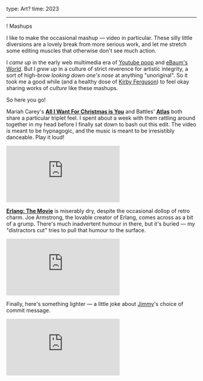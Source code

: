 type: Art?
time: 2023

---

! Mashups

I like to make the occasional mashup — video in particular. These silly little diversions are a lovely break from more serious work, and let me stretch some editing muscles that otherwise don't see much action.

I *came up* in the early web multimedia era of [Youtube poop](https://en.wikipedia.org/wiki/YouTube_poop) and [eBaum's World](https://en.wikipedia.org/wiki/EBaum's_World). But I *grew up* in a culture of strict reverence for artistic integrity, a sort of high-brow *looking down one's nose* at anything "unoriginal". So it took me a good while (and a healthy dose of [Kirby Ferguson](https://www.everythingisaremix.info)) to feel okay sharing works of *culture* like these mashups.

So here you go!

Mariah Carey's **[All I Want For Christmas is You](https://www.youtube.com/watch?v=yXQViqx6GMY)** and Battles' **[Atlas](https://www.youtube.com/watch?v=IpGp-22t0lU)** both share a particular triplet feel. I spent about a week with them rattling around together in my head before I finally sat down to bash out this edit. The video is meant to be hypnagogic, and the music is meant to be irresistibly danceable. Play it loud!

<iframe class="youtube" src="https://www.youtube-nocookie.com/embed/BiIhFNz_um0?rel=0&showinfo=0" frameborder="0" allowfullscreen></iframe>

<br>

**[Erlang: The Movie](https://www.youtube.com/watch?v=BXmOlCy0oBM)** is miserably dry, despite the occasional dollop of retro charm. Joe Armstrong, the lovable creator of Erlang, comes across as a bit of a grump. There's much inadvertent humour in there, but it's buried — my "distractors cut" tries to pull that humour to the surface.

<iframe class="youtube" src="https://www.youtube-nocookie.com/embed/UuSZ37vMIks?rel=0&showinfo=0" frameborder="0" allowfullscreen></iframe>

<br>

Finally, here's something lighter — a little joke about [Jimmy](/future-of-coding-podcast)'s choice of commit message.

<iframe class="youtube" src="https://www.youtube-nocookie.com/embed/Z_esu9CyJxU?rel=0&showinfo=0" frameborder="0" allowfullscreen></iframe>
